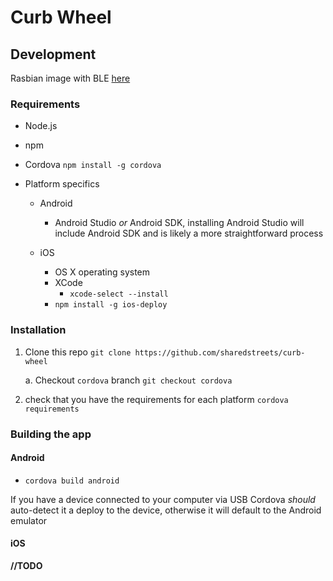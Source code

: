 # Curb Wheel



## Development

Rasbian image with BLE [here](https://curblr-www.s3.amazonaws.com/wheel/images/curbwheel_image_bleno_r1.img.gz)

### Requirements

* Node.js
* npm
* Cordova ```npm install -g cordova```
* Platform specifics

    * Android

        * Android Studio _or_ Android SDK, installing Android Studio will include Android SDK and is likely a more straightforward process

    * iOS

        * OS X operating system
        * XCode 
            * ```xcode-select --install ```
        * ```npm install -g ios-deploy```


### Installation


1. Clone this repo ```git clone https://github.com/sharedstreets/curb-wheel```

    a. Checkout ```cordova``` branch ```git checkout cordova```

2. check that you have the requirements for each platform ```cordova requirements```


### Building the app

#### Android

* ```cordova build android```

If you have a device connected to your computer via USB Cordova _should_ auto-detect it a deploy to the device, otherwise it will default to the Android emulator


#### iOS

__//TODO__

